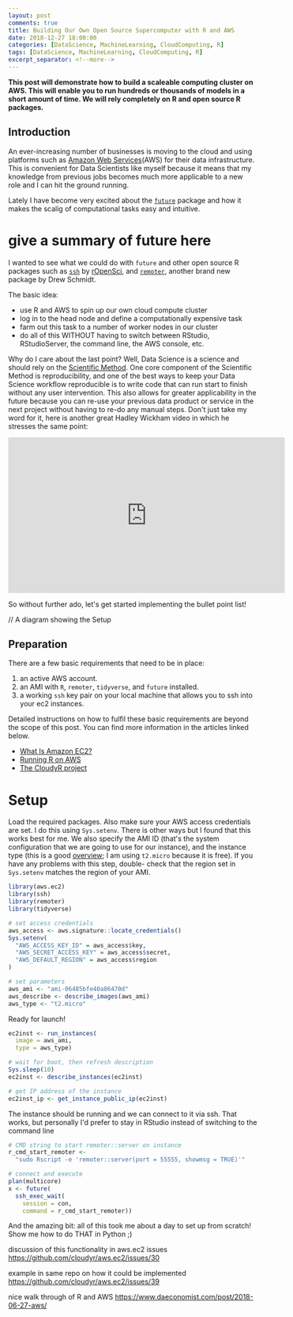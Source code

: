```yaml
---
layout: post
comments: true
title: Building Our Own Open Source Supercomputer with R and AWS
date: 2018-12-27 18:00:00
categories: [DataScience, MachineLearning, CloudComputing, R]
tags: [DataScience, MachineLearning, CloudComputing, R]
excerpt_separator: <!--more-->
---
```

**This post will demonstrate how to build a scaleable computing cluster
on AWS. This will enable you to run hundreds or thousands of models in a
short amount of time. We will rely completely on R and open source
R packages.**

<!--more-->

## Introduction

An ever-increasing number of businesses is moving to the cloud and using
platforms such as [Amazon Web Services](https://aws.amazon.com/)(AWS)
for their data infrastructure. This is convenient for
Data Scientists like myself because it means that my knowledge from previous
jobs becomes much more applicable to a new role and I can hit the ground
running.

Lately I have become very excited about the
[`future`](https://cran.r-project.org/web/packages/future/vignettes/future-1-overview.html)
package and how it makes the scalig of computational tasks easy and intuitive.
# give a summary of future here
I wanted to see what we could do with `future` and other open source R packages
such as [`ssh`](https://ropensci.org/technotes/2018/06/12/ssh-02/)
by [rOpenSci](https://ropensci.org/), and
[`remoter`](https://cran.r-project.org/web/packages/remoter/vignettes/remoter.pdf),
another brand new package by Drew Schmidt.

The basic idea:
* use R and AWS to spin up our own cloud compute cluster
* log in to the head node and define a computationally expensive task
* farm out this task to a number of worker nodes in our cluster
* do all of this WITHOUT having to switch between RStudio, RStudioServer, the command line, the AWS console, etc.

Why do I care about the last point? Well, Data Science is a science and should
rely on the [Scientific Method](https://en.wikipedia.org/wiki/Scientific_method).
One core component of the Scientific Method is reproducibility, and one of the
best ways to keep your Data Science workflow reproducible is to write code that
can run start to finish without any user intervention. This also allows for
greater applicability in the future because you can re-use your previous data
product or service in the next project without having to re-do any manual steps.
Don't just take my word for it, here is another great Hadley
Wickham video in which he stresses the same point:

<iframe width="560" height="315" src="https://www.youtube.com/embed/cpbtcsGE0OA" frameborder="0" allow="accelerometer; autoplay; encrypted-media; gyroscope; picture-in-picture" allowfullscreen></iframe>

So without further ado, let's get started implementing the bullet point list!


// A diagram showing the Setup


## Preparation

There are a few basic requirements that need to be in place:
1. an active AWS account.
1. an AMI with `R`, `remoter`, `tidyverse`, and `future` installed.
1. a working `ssh` key pair on your local machine that allows you to ssh into your ec2 instances.

Detailed instructions on how to fulfil these basic requirements are beyond the
scope of this post. You can find more information in the articles linked below.
* [What Is Amazon EC2?](https://docs.aws.amazon.com/AWSEC2/latest/UserGuide/concepts.html)
* [Running R on AWS](https://aws.amazon.com/blogs/big-data/running-r-on-aws/)
* [The CloudyR project](http://cloudyr.github.io/)


# Setup

Load the required packages. Also make sure your AWS access credentials are set.
I do this using `Sys.setenv`. There is other ways but I found that this works
best for me. We also specify the AMI ID (that's the system configuration that
we are going to use for our instance), and the instance type (this is a good
[overview](https://aws.amazon.com/ec2/instance-types/); I am using
`t2.micro` because it is free). If you have any problems with this step, double-
check that the region set in `Sys.setenv` matches the region of your AMI.

```r
library(aws.ec2)
library(ssh)
library(remoter)
library(tidyverse)

# set access credentials
aws_access <- aws.signature::locate_credentials()
Sys.setenv(
  "AWS_ACCESS_KEY_ID" = aws_access$key,
  "AWS_SECRET_ACCESS_KEY" = aws_access$secret,
  "AWS_DEFAULT_REGION" = aws_access$region
)

# set parameters
aws_ami <- "ami-06485bfe40a86470d"
aws_describe <- describe_images(aws_ami)
aws_type <- "t2.micro"
```

Ready for launch!

```r
ec2inst <- run_instances(
  image = aws_ami,
  type = aws_type)

# wait for boot, then refresh description
Sys.sleep(10)
ec2inst <- describe_instances(ec2inst)

# get IP address of the instance
ec2inst_ip <- get_instance_public_ip(ec2inst)
```

The instance should be running and we can connect to it via ssh.
That works, but personally I'd prefer to stay in RStudio instead of switching
to the command line


```r
# CMD string to start remoter::server on instance
r_cmd_start_remoter <-
  "sudo Rscript -e 'remoter::server(port = 55555, showmsg = TRUE)'"

# connect and execute
plan(multicore)
x <- future(
  ssh_exec_wait(
    session = con,
    command = r_cmd_start_remoter))
```




And the amazing bit: all of this took me about a day to set up from scratch!
Show me how to do THAT in Python ;)


discussion of this functionality in aws.ec2 issues
https://github.com/cloudyr/aws.ec2/issues/30

example in same repo on how it could be implemented
https://github.com/cloudyr/aws.ec2/issues/39

nice walk through of R and AWS
https://www.daeconomist.com/post/2018-06-27-aws/
